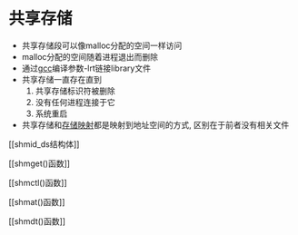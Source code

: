 # 共享存储

- 共享存储段可以像malloc分配的空间一样访问
- malloc分配的空间随着进程退出而删除 
- 通过[gcc](GCC.md)编译参数-lrt链接library文件
- 共享存储一直存在直到
  1. 共享存储标识符被删除
  2. 没有任何进程连接于它
  3. 系统重启
- 共享存储和[存储映射](Linux_IO_API_mmap.md)都是映射到地址空间的方式, 区别在于前者没有相关文件

[[shmid_ds结构体]]

[[shmget()函数]]

[[shmctl()函数]]

[[shmat()函数]]

[[shmdt()函数]]